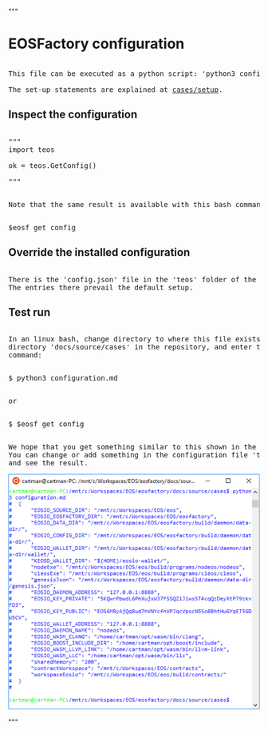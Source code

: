 """
# EOSFactory configuration

<pre><normal>
This file can be executed as a python script: 'python3 configuration.md'.

The set-up statements are explained at <a href="setup.html">cases/setup</a>.
</pre></normal>

## Inspect the configuration

<pre><normal>
"""
import teos

ok = teos.GetConfig()

"""
</pre></normal>
<pre><normal>
Note that the same result is available with this bash command:
</pre></normal>
<pre><normal>
$eosf get config
</pre></normal>


## Override the installed configuration

<pre><normal>
There is the 'config.json' file in the 'teos' folder of the repository. 
The entries there prevail the default setup.
</pre></normal>

## Test run

<pre><normal>
In an linux bash, change directory to where this file exists, it is the 
directory 'docs/source/cases' in the repository, and enter the following 
command:
</pre></normal>
<pre><normal>
$ python3 configuration.md
</pre></normal>
<pre><normal>
or
</pre></normal>
<pre><normal>
$ $eosf get config
</pre></normal>
<pre><normal>
We hope that you get something similar to this shown in the image below.
You can change or add something in the configuration file 'teos/config.json' 
and see the result.
</pre></normal>
<img src="configuration.png" 
    onerror="this.src='../../../source/cases/configuration.png'"   
    alt="configuration" width="640px"/>
    
"""